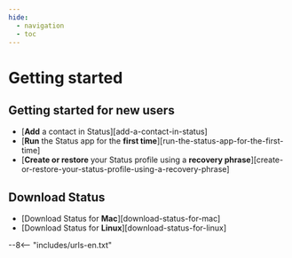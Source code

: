 ```yaml
---
hide:
  - navigation
  - toc
---
```


# Getting started

## Getting started for new users

- [**Add** a contact in Status][add-a-contact-in-status]
- [**Run** the Status app for the **first time**][run-the-status-app-for-the-first-time]
- [**Create or restore** your Status profile using a **recovery phrase**][create-or-restore-your-status-profile-using-a-recovery-phrase]

## Download Status

- [Download Status for **Mac**][download-status-for-mac]
- [Download Status for **Linux**][download-status-for-linux]

--8<-- "includes/urls-en.txt"
